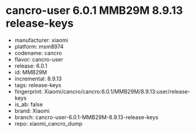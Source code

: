 # cancro-user 6.0.1 MMB29M 8.9.13 release-keys
- manufacturer: xiaomi
- platform: msm8974
- codename: cancro
- flavor: cancro-user
- release: 6.0.1
- id: MMB29M
- incremental: 8.9.13
- tags: release-keys
- fingerprint: Xiaomi/cancro/cancro:6.0.1/MMB29M/8.9.13:user/release-keys
- is_ab: false
- brand: Xiaomi
- branch: cancro-user-6.0.1-MMB29M-8.9.13-release-keys
- repo: xiaomi_cancro_dump
